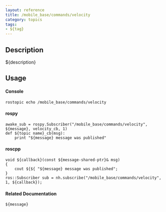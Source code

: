 ```yaml
---
layout: reference
title: /mobile_base/commands/velocity
category: topics
tags: 
- ${tag}
---
```


## Description
${description}

## Usage
#### Console
```
rostopic echo /mobile_base/commands/velocity
```

#### rospy
```
awake_sub = rospy.Subscriber("/mobile_base/commands/velocity", ${message}, velocity_cb, 1)
def ${topic name}_cb(msg):
    print "${message} message was published"
```

#### roscpp
```
void ${callback}(const ${message-shared-ptr}& msg)
{
    cout ${${ "${message} message was published";
}
ros::Subscriber sub = nh.subscribe("/mobile_base/commands/velocity", 1, ${callback});
```

#### Related Documentation
``${message}``